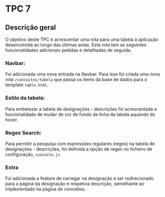 # TPC 7

## Descrição geral

O objetivo deste TPC é acrescentar uma rota para uma tabela à aplicação desenvolvida ao longo das últimas aulas. Esta rota tem as seguintes funcionalidades adicionais pedidas e detalhadas de seguida.

### Navbar:

Foi adicionada uma nova entrada na Navbar. Para isso foi criada uma nova rota `/conceitos/tabela` que passa os items da base de dados para o template `table.html`.


### Estilo da tabela:

Para embelezar a tabela de designações - descrições foi acrescentada a funcionalidade de mudar de cor de fundo da linha da tabela aquando do hover.

### Regex Search:

Para permitir a pesquisa com expressões regulares (regex) na tabela de designações - descrições, foi definida a opção de regex no ficheiro de configuração, `conceito.js`

### Extra
Foi adicionada a feature de carregar na designação e ser redirecionado para a página da designação e respetiva descrição, semelhante ao implementado na página de conceitos.